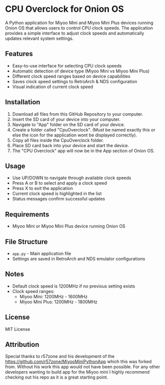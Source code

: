 # CPU Overclock for Onion OS

A Python application for Miyoo Mini and Miyoo Mini Plus devices running Onion OS that allows users to control CPU clock speeds. The application provides a simple interface to adjust clock speeds and automatically updates relevant system settings.

## Features

- Easy-to-use interface for selecting CPU clock speeds
- Automatic detection of device type (Miyoo Mini vs Miyoo Mini Plus)
- Different clock speed ranges based on device capabilities
- Saves clock speed settings to RetroArch & NDS configuration
- Visual indication of current clock speed


## Installation

1. Download all files from this GitHub Repository to your computer.
2. Insert the SD card of your device into your computer.
3. Navigate to "App" folder on the SD card of your device.
4. Create a folder called "CpuOverclock". (Must be named exactly this or else the icon for the application wont be displayed correctly).
5. Copy all files inside the CpuOverclock folder.
6. Place SD card back into your device and start the device.
7. The "CPU Overclock" app will now be in the App section of Onion OS.
   

## Usage

- Use UP/DOWN to navigate through available clock speeds
- Press A or B to select and apply a clock speed
- Press X to exit the application
- Current clock speed is highlighted in the list
- Status messages confirm successful updates

## Requirements
- Miyoo Mini or Miyoo Mini Plus device running Onion OS

## File Structure
- `app.py` - Main application file
- Settings are saved in RetroArch and NDS emulator configurations

## Notes

- Default clock speed is 1200MHz if no previous setting exists
- Clock speed ranges:
  - Miyoo Mini: 1200MHz - 1600MHz
  - Miyoo Mini Plus: 1200MHz - 1800MHz

## License

MIT License 

## Attribution
Special thanks to r57zone and his development of the https://github.com/r57zone/MiyooMiniPythonApp which this was forked from. Without his work this app would not have been possible. For any other developers wanting to build app for the Miyoo mini I highly recommend checking out his repo as it is a great starting point. 
